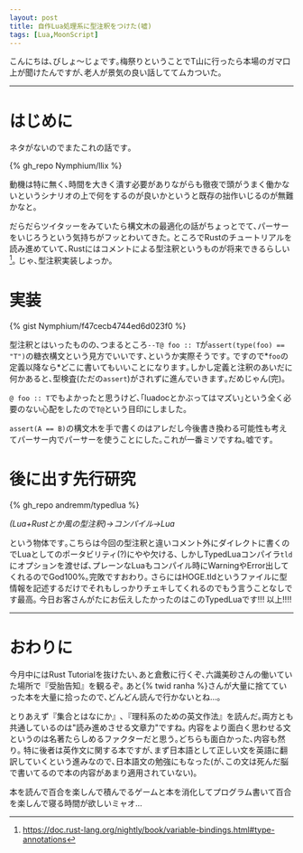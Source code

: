```yaml
---
layout: post
title: 自作Lua処理系に型注釈をつけた(嘘)
tags: [Lua,MoonScript]
---
```


<!--sectionize on-->

こんにちは､びしょ〜じょです｡梅祭りということでT山に行ったら本場のガマ口上が聞けたんですが､老人が景気の良い話しててムカついた｡

---

# はじめに
ネタがないのでまたこれの話です｡

{% gh_repo Nymphium/llix %}

動機は特に無く､時間を大きく潰す必要がありながらも徹夜で頭がうまく働かないというシナリオの上で何をするのが良いかというと既存の拙作いじるのが無難かなと｡

だらだらツイタッーをみていたら構文木の最適化の話がちょっとでて､パーサーをいじろうという気持ちがフッとわいてきた｡
ところでRustのチュートリアルを読み進めていて､Rustにはコメントによる型注釈というものが将来できるらしい[^1]｡
じゃ､型注釈実装しよっか｡

# 実装
{% gist Nymphium/f47cecb4744ed6d023f0 %}

型注釈とはいったものの､つまるところ`--T@ foo :: T`が`assert(type(foo) == "T")`の糖衣構文という見方でいいです､というか実際そうです｡
ですので*`foo`の定義以降なら*どこに書いてもいいことになります｡しかし定義と注釈のあいだに何かあると､型検査(ただの`assert`)がされずに進んでいきます｡だめじゃん(完)｡

`@ foo :: T`でもよかったと思うけど､｢luadocとかぶってはマズい｣という全く必要のない心配をしたので`T@`という目印にしました｡

`assert(A == B)`の構文木を手で書くのはアレだし今後書き換わる可能性も考えてパーサー内でパーサーを使うことにした｡これが一番ミソですね｡嘘です｡

# 後に出す先行研究
{% gh_repo andremm/typedlua %}

*(Lua+Rustとか風の型注釈)→コンパイル→Lua*

という物体です｡こちらは今回の型注釈と違いコメント外にダイレクトに書くのでLuaとしてのポータビリティ(?)にやや欠ける､
しかしTypedLuaコンパイラ`tld`にオプションを渡せば､プレーンなLuaもコンパイル時にWarningやError出してくれるのでGod100%｡完敗ですおわり｡
さらにはHOGE.tldというファイルに型情報を記述するだけでそれもしっかりチェキしてくれるのでもう言うことなしです最高｡
今日お客さんがたにお伝えしたかったのはこのTypedLuaです!!! 以上!!!!

---

# おわりに
今月中にはRust Tutorialを抜けたい､あと倉敷に行くぞ､六識美砂さんの働いていた場所で『受胎告知』を観るぞ｡
あと{% twid ranha %}さんが大量に捨てていった本を大量に拾ったので､どんどん読んで行かないとね…｡

とりあえず『集合とはなにか』､『理科系のための英文作法』を読んだ｡両方とも共通しているのは"読み進めさせる文章力"ですね｡
内容をより面白く思わせる文というのは名著たらしめるファクターだと思う｡どちらも面白かった､内容も然り｡
特に後者は英作文に関する本ですが､まず日本語として正しい文を英語に翻訳していくという進みなので､日本語文の勉強にもなった(が､この文は死んだ脳で書いてるので本の内容があまり適用されていない)｡

本を読んで百合を楽しんで積んでるゲームと本を消化してプログラム書いて百合を楽しんで寝る時間が欲しいミャオ…

[^1]: https://doc.rust-lang.org/nightly/book/variable-bindings.html#type-annotations

